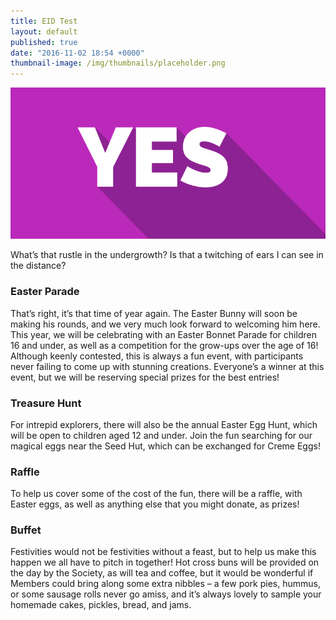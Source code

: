 ```yaml
---
title: EID Test
layout: default
published: true
date: "2016-11-02 18:54 +0000"
thumbnail-image: /img/thumbnails/placeholder.png
---
```


![Placeholder](/img/placeholder.jpg)

What’s that rustle in the undergrowth? Is that a twitching of ears I can see in the distance?

### Easter Parade

That’s right, it’s that time of year again. The Easter Bunny will soon be making his rounds, and we very much look forward to welcoming him here. This year, we will be celebrating with an Easter Bonnet Parade for children 16 and under, as well as a competition for the grow-ups over the age of 16! Although keenly contested, this is always a fun event, with participants never failing to come up with stunning creations. Everyone’s a winner at this event, but we will be reserving special prizes for the best entries!

### Treasure Hunt

For intrepid explorers, there will also be the annual Easter Egg Hunt, which will be open to children aged 12 and under. Join the fun searching for our magical eggs near the Seed Hut, which can be exchanged for Creme Eggs!

### Raffle

To help us cover some of the cost of the fun, there will be a raffle, with Easter eggs, as well as anything else that you might donate, as prizes!

### Buffet

Festivities would not be festivities without a feast, but to help us make this happen we all have to pitch in together! Hot cross buns will be provided on the day by the Society, as will tea and coffee, but it would be wonderful if Members could bring along some extra nibbles – a few pork pies, hummus, or some sausage rolls never go amiss, and it’s always lovely to sample your homemade cakes, pickles, bread, and jams.